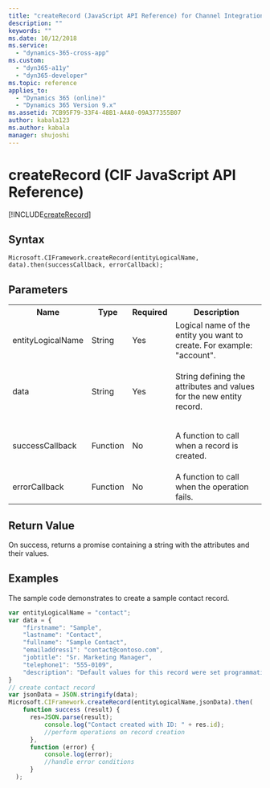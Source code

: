 ```yaml
---
title: "createRecord (JavaScript API Reference) for Channel Integration Framework (CIF) in Dynamics 365 | MicrosoftDocs"
description: ""
keywords: ""
ms.date: 10/12/2018
ms.service:
  - "dynamics-365-cross-app"
ms.custom:
  - "dyn365-a11y"
  - "dyn365-developer"
ms.topic: reference
applies_to:
  - "Dynamics 365 (online)"
  - "Dynamics 365 Version 9.x"
ms.assetid: 7CB95F79-33F4-48B1-A4A0-09A377355B07
author: kabala123
ms.author: kabala
manager: shujoshi
---
```


# createRecord (CIF JavaScript API Reference)

[!INCLUDE[createRecord](includes/createRecord-description.md)] 

## Syntax

`Microsoft.CIFramework.createRecord(entityLogicalName, data).then(successCallback, errorCallback);`

## Parameters

<table style="width:100%">
<tr>
<th>Name</th>
<th>Type</th>
<th>Required</th>
<th>Description</th>
</tr>
<tr>
<td>entityLogicalName</td>
<td>String</td>
<td>Yes</td>
<td>Logical name of the entity you want to create. For example: &quot;account&quot;.</td>
</tr>
<tr>
<td>data</td>
<td>String</td>
<td>Yes</td>
<td><p>String defining the attributes and values for the new entity record.</p>
</td>
</tr>
<tr>
<td>successCallback</td>
<td>Function</td>
<td>No</td>
<td><p>A function to call when a record is created.</td>
</tr>
<tr>
<td>errorCallback</td>
<td>Function</td>
<td>No</td>
<td>A function to call when the operation fails.</td>
</tr>
</table>

## Return Value

On success, returns a promise containing a string with the attributes and their values.

## Examples

The sample code demonstrates to create a sample contact record.

```JavaScript
var entityLogicalName = "contact";
var data = {
    "firstname": "Sample",
    "lastname": "Contact",
    "fullname": "Sample Contact",
    "emailaddress1": "contact@contoso.com",
    "jobtitle": "Sr. Marketing Manager",
    "telephone1": "555-0109",
    "description": "Default values for this record were set programmatically."
}
// create contact record
var jsonData = JSON.stringify(data);
Microsoft.CIFramework.createRecord(entityLogicalName,jsonData).then(
    function success (result) {
      res=JSON.parse(result);
          console.log("Contact created with ID: " + res.id);
          //perform operations on record creation
      },
      function (error) {
          console.log(error);
          //handle error conditions
      }
  ); 
``` 